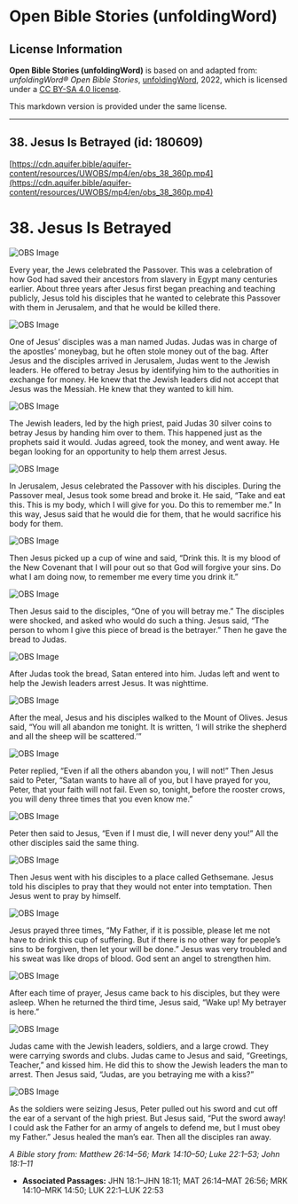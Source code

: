 # Open Bible Stories (unfoldingWord)

## License Information

**Open Bible Stories (unfoldingWord)** is based on and adapted from: _unfoldingWord® Open Bible Stories_, [unfoldingWord](https://unfoldingword.org/utw), 2022, which is licensed under a [CC BY-SA 4.0 license](https://creativecommons.org/licenses/by-sa/4.0/legalcode.en).

This markdown version is provided under the same license.



--------------------------------

## 38. Jesus Is Betrayed (id: 180609)

[https://cdn.aquifer.bible/aquifer-content/resources/UWOBS/mp4/en/obs_38_360p.mp4](https://cdn.aquifer.bible/aquifer-content/resources/UWOBS/mp4/en/obs_38_360p.mp4)

38\. Jesus Is Betrayed
======================

![OBS Image](https://cdn.aquifer.bible/aquifer-content/resources/UWOBS/jpg/360px/obs-en-38-01.jpg)

Every year, the Jews celebrated the Passover. This was a celebration of how God had saved their ancestors from slavery in Egypt many centuries earlier. About three years after Jesus first began preaching and teaching publicly, Jesus told his disciples that he wanted to celebrate this Passover with them in Jerusalem, and that he would be killed there.

![OBS Image](https://cdn.aquifer.bible/aquifer-content/resources/UWOBS/jpg/360px/obs-en-38-02.jpg)

One of Jesus’ disciples was a man named Judas. Judas was in charge of the apostles’ moneybag, but he often stole money out of the bag. After Jesus and the disciples arrived in Jerusalem, Judas went to the Jewish leaders. He offered to betray Jesus by identifying him to the authorities in exchange for money. He knew that the Jewish leaders did not accept that Jesus was the Messiah. He knew that they wanted to kill him.

![OBS Image](https://cdn.aquifer.bible/aquifer-content/resources/UWOBS/jpg/360px/obs-en-38-03.jpg)

The Jewish leaders, led by the high priest, paid Judas 30 silver coins to betray Jesus by handing him over to them. This happened just as the prophets said it would. Judas agreed, took the money, and went away. He began looking for an opportunity to help them arrest Jesus.

![OBS Image](https://cdn.aquifer.bible/aquifer-content/resources/UWOBS/jpg/360px/obs-en-38-04.jpg)

In Jerusalem, Jesus celebrated the Passover with his disciples. During the Passover meal, Jesus took some bread and broke it. He said, “Take and eat this. This is my body, which I will give for you. Do this to remember me.” In this way, Jesus said that he would die for them, that he would sacrifice his body for them.

![OBS Image](https://cdn.aquifer.bible/aquifer-content/resources/UWOBS/jpg/360px/obs-en-38-05.jpg)

Then Jesus picked up a cup of wine and said, “Drink this. It is my blood of the New Covenant that I will pour out so that God will forgive your sins. Do what I am doing now, to remember me every time you drink it.”

![OBS Image](https://cdn.aquifer.bible/aquifer-content/resources/UWOBS/jpg/360px/obs-en-38-06.jpg)

Then Jesus said to the disciples, “One of you will betray me.” The disciples were shocked, and asked who would do such a thing. Jesus said, “The person to whom I give this piece of bread is the betrayer.” Then he gave the bread to Judas.

![OBS Image](https://cdn.aquifer.bible/aquifer-content/resources/UWOBS/jpg/360px/obs-en-38-07.jpg)

After Judas took the bread, Satan entered into him. Judas left and went to help the Jewish leaders arrest Jesus. It was nighttime.

![OBS Image](https://cdn.aquifer.bible/aquifer-content/resources/UWOBS/jpg/360px/obs-en-38-08.jpg)

After the meal, Jesus and his disciples walked to the Mount of Olives. Jesus said, “You will all abandon me tonight. It is written, ‘I will strike the shepherd and all the sheep will be scattered.’”

![OBS Image](https://cdn.aquifer.bible/aquifer-content/resources/UWOBS/jpg/360px/obs-en-38-09.jpg)

Peter replied, “Even if all the others abandon you, I will not!” Then Jesus said to Peter, “Satan wants to have all of you, but I have prayed for you, Peter, that your faith will not fail. Even so, tonight, before the rooster crows, you will deny three times that you even know me.”

![OBS Image](https://cdn.aquifer.bible/aquifer-content/resources/UWOBS/jpg/360px/obs-en-38-10.jpg)

Peter then said to Jesus, “Even if I must die, I will never deny you!” All the other disciples said the same thing.

![OBS Image](https://cdn.aquifer.bible/aquifer-content/resources/UWOBS/jpg/360px/obs-en-38-11.jpg)

Then Jesus went with his disciples to a place called Gethsemane. Jesus told his disciples to pray that they would not enter into temptation. Then Jesus went to pray by himself.

![OBS Image](https://cdn.aquifer.bible/aquifer-content/resources/UWOBS/jpg/360px/obs-en-38-12.jpg)

Jesus prayed three times, “My Father, if it is possible, please let me not have to drink this cup of suffering. But if there is no other way for people’s sins to be forgiven, then let your will be done.” Jesus was very troubled and his sweat was like drops of blood. God sent an angel to strengthen him.

![OBS Image](https://cdn.aquifer.bible/aquifer-content/resources/UWOBS/jpg/360px/obs-en-38-13.jpg)

After each time of prayer, Jesus came back to his disciples, but they were asleep. When he returned the third time, Jesus said, “Wake up! My betrayer is here.”

![OBS Image](https://cdn.aquifer.bible/aquifer-content/resources/UWOBS/jpg/360px/obs-en-38-14.jpg)

Judas came with the Jewish leaders, soldiers, and a large crowd. They were carrying swords and clubs. Judas came to Jesus and said, “Greetings, Teacher,” and kissed him. He did this to show the Jewish leaders the man to arrest. Then Jesus said, “Judas, are you betraying me with a kiss?”

![OBS Image](https://cdn.aquifer.bible/aquifer-content/resources/UWOBS/jpg/360px/obs-en-38-15.jpg)

As the soldiers were seizing Jesus, Peter pulled out his sword and cut off the ear of a servant of the high priest. But Jesus said, “Put the sword away! I could ask the Father for an army of angels to defend me, but I must obey my Father.” Jesus healed the man’s ear. Then all the disciples ran away.

*A Bible story from: Matthew 26:14–56; Mark 14:10–50; Luke 22:1–53; John 18:1–11*

* **Associated Passages:** JHN 18:1–JHN 18:11; MAT 26:14–MAT 26:56; MRK 14:10–MRK 14:50; LUK 22:1–LUK 22:53

